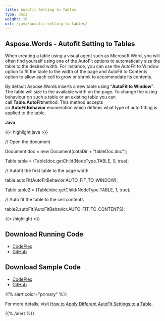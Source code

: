 ```yaml
---
title: Autofit Setting to Tables
type: docs
weight: 10
url: /java/autofit-setting-to-tables/
---
```


## **Aspose.Words - Autofit Setting to Tables**
When creating a table using a visual agent such as Microsoft Word, you will often find yourself using one of the AutoFit options to automatically size the table to the desired width. For instance, you can use the AutoFit to Window option to fit the table to the width of the page and AutoFit to Contents option to allow each cell to grow or shrink to accommodate its contents. 

By default Aspose.Words inserts a new table using “**AutoFit to Window”**. The table will size to the available width on the page. To change the sizing behaviour on such a table or an existing table you can call **Table.AutoFit**method. This method accepts an **AutoFitBehavior** enumeration which defines what type of auto fitting is applied to the table.

**Java**

{{< highlight java >}}

 // Open the document

Document doc = new Document(dataDir + "tableDoc.doc");

Table table = (Table)doc.getChild(NodeType.TABLE, 0, true);

// Autofit the first table to the page width.

table.autoFit(AutoFitBehavior.AUTO_FIT_TO_WINDOW);

Table table2 = (Table)doc.getChild(NodeType.TABLE, 1, true);

// Auto fit the table to the cell contents

table2.autoFit(AutoFitBehavior.AUTO_FIT_TO_CONTENTS);

{{< /highlight >}}
## **Download Running Code**
- [CodePlex](https://asposewordsjavaapachepoi.codeplex.com/releases/view/618321)
- [GitHub](https://github.com/aspose-words/Aspose.Words-for-Java/releases/tag/Aspose.Words_Java_for_Apache_POI_WP-v1.0.0)
## **Download Sample Code**
- [CodePlex](https://asposewordsjavaapachepoi.codeplex.com/SourceControl/latest#src/main/java/com/aspose/words/examples/asposefeatures/workingwithtables/autofitsettingstotable/AsposeTableAutoFitSettings.java)
- [GitHub](https://github.com/aspose-words/Aspose.Words-for-Java/blob/master/Plugins/Aspose_Words_for_Apache_POI/src/main/java/com/aspose/words/examples/asposefeatures/workingwithtables/autofitsettingstotable/AsposeTableAutoFitSettings.java)

{{% alert color="primary" %}} 

For more details, visit [How to Apply Different AutoFit Settings to a Table](http://docs.aspose.com/docs/display/wordsjava/How+to++Apply+Different+AutoFit+Settings+to+a+Table).

{{% /alert %}}
